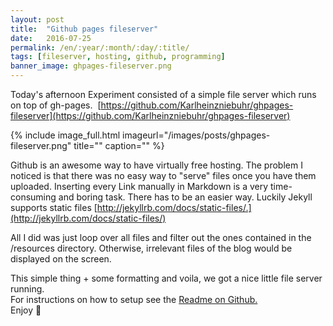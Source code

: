 ```yaml
---
layout: post
title:  "Github pages fileserver"
date:   2016-07-25
permalink: /en/:year/:month/:day/:title/
tags: [fileserver, hosting, github, programming]
banner_image: ghpages-fileserver.png
---
```


Today's afternoon Experiment consisted of a simple file server which runs on top of gh-pages. 
[https://github.com/Karlheinzniebuhr/ghpages-fileserver](https://github.com/Karlheinzniebuhr/ghpages-fileserver)
<!--more-->
{% include image_full.html imageurl="/images/posts/ghpages-fileserver.png" title="" caption="" %}


Github is an awesome way to have virtually free hosting. The problem I noticed is that there was no easy way to "serve" files once you have them uploaded.
Inserting every Link manually in Markdown is a very time-consuming and boring task. There has to be an easier way. Luckily Jekyll supports static files [http://jekyllrb.com/docs/static-files/.](http://jekyllrb.com/docs/static-files/)

All I did was just loop over all files and filter out the ones contained in the /resources directory. Otherwise, irrelevant files of the blog would be displayed on the screen.  
<script src="https://gist.github.com/Karlheinzniebuhr/39570a0719971297fab8157ada2a55ef.js"></script>

This simple thing + some formatting and voila, we got a nice little file server running.  
For instructions on how to setup see the [Readme on Github.](https://github.com/Karlheinzniebuhr/ghpages-fileserver)   
Enjoy 🍻
